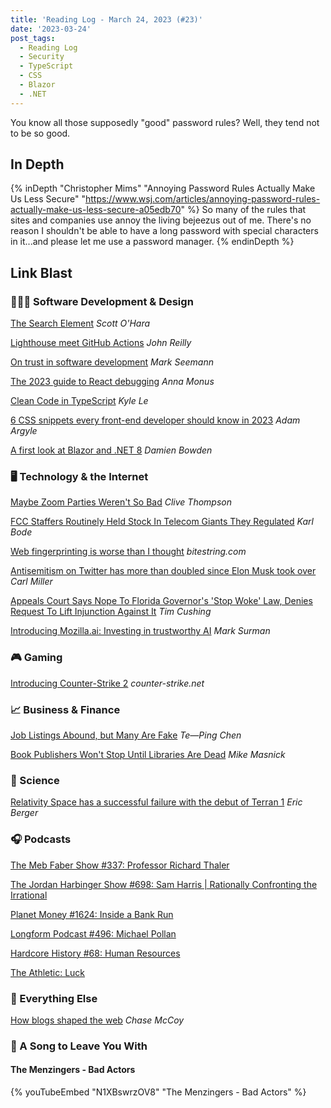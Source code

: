 ```yaml
---
title: 'Reading Log - March 24, 2023 (#23)'
date: '2023-03-24'
post_tags:
  - Reading Log
  - Security
  - TypeScript
  - CSS
  - Blazor
  - .NET
---
```


You know all those supposedly "good" password rules? Well, they tend not to be so good.
<!-- excerpt -->

## In Depth

{% inDepth "Christopher Mims" "Annoying Password Rules Actually Make Us Less Secure" "https://www.wsj.com/articles/annoying-password-rules-actually-make-us-less-secure-a05edb70" %}
    So many of the rules that sites and companies use annoy the living bejeezus out of me. There's no reason I shouldn't be able to have a long password with special characters in it...and please let me use a password manager.
{% endinDepth %}

## Link Blast

### 👨🏼‍💻 Software Development & Design

[The Search Element](https://www.scottohara.me/blog/2023/03/24/search-element.html) *Scott O'Hara*

[Lighthouse meet GitHub Actions](https://johnnyreilly.com/lighthouse-meet-github-actions) *John Reilly*

[On trust in software development](https://blog.ploeh.dk/2023/03/20/on-trust-in-software-development/) *Mark Seemann*

[The 2023 guide to React debugging](https://raygun.com/blog/react-debugging-guide/) *Anna Monus*

[Clean Code in TypeScript](https://javascript.plainenglish.io/clean-code-in-typescript-a183d43f3bf0) *Kyle Le*

[6 CSS snippets every front-end developer should know in 2023](https://web.dev/6-css-snippets-every-front-end-developer-should-know-in-2023/) *Adam Argyle*

[A first look at Blazor and .NET 8](https://damienbod.com/2023/03/20/a-first-look-at-blazor-and-net-8/) *Damien Bowden*

### 🖥 Technology & the Internet

[Maybe Zoom Parties Weren't So Bad](https://clivethompson.medium.com/maybe-zoom-parties-werent-so-bad-e5e57e1c869c) *Clive Thompson*

[FCC Staffers Routinely Held Stock In Telecom Giants They Regulated](https://www.techdirt.com/2023/03/20/fcc-staffers-routinely-held-stock-in-telecom-giants-they-regulated/) *Karl Bode*

[Web fingerprinting is worse than I thought](https://www.bitestring.com/posts/2023-03-19-web-fingerprinting-is-worse-than-I-thought.html) *bitestring.com*

[Antisemitism on Twitter has more than doubled since Elon Musk took over](https://arstechnica.com/tech-policy/2023/03/antisemitism-on-twitter-has-more-than-doubled-since-elon-musk-took-over/) *Carl Miller*

[Appeals Court Says Nope To Florida Governor's 'Stop Woke' Law, Denies Request To Lift Injunction Against It](https://www.techdirt.com/2023/03/21/appeals-court-says-nope-to-florida-governors-stop-woke-law-denies-request-to-lift-injunction-against-it/) *Tim Cushing*

[Introducing Mozilla.ai: Investing in trustworthy AI](https://blog.mozilla.org/en/mozilla/introducing-mozilla-ai-investing-in-trustworthy-ai/) *Mark Surman*

### 🎮 Gaming

[Introducing Counter-Strike 2](https://www.counter-strike.net/cs2) *counter-strike.net*

### 📈 Business & Finance

[Job Listings Abound, but Many Are Fake](https://www.wsj.com/articles/that-plum-job-listing-may-just-be-a-ghost-3aafc794) *Te—Ping Chen*

[Book Publishers Won't Stop Until Libraries Are Dead](https://www.techdirt.com/2023/03/22/book-publishers-wont-stop-until-libraries-are-dead/) *Mike Masnick*

### 🔬 Science

[Relativity Space has a successful failure with the debut of Terran 1](https://arstechnica.com/science/2023/03/relativity-space-has-a-successful-failure-with-the-debut-of-terran-1/) *Eric Berger*

### 🎧 Podcasts

[The Meb Faber Show #337: Professor Richard Thaler](https://mebfaber.com/2021/08/04/e337-richard-thaler/)

[The Jordan Harbinger Show #698: Sam Harris | Rationally Confronting the Irrational](https://www.jordanharbinger.com/sam-harris-rationally-confronting-the-irrational/)

[Planet Money #1624: Inside a Bank Run](https://www.npr.org/2023/03/21/1164979588/svb-collapse-bailout-startup-founder)

[Longform Podcast #496: Michael Pollan](https://longform.org/posts/longform-podcast-496-michael-pollan)

[Hardcore History #68: Human Resources](https://www.dancarlin.com/product/hardcore-history-68-blitz-human-resources/)

[The Athletic: Luck](https://theathletic.com/podcast/278-luck/)

### 🎒 Everything Else

[How blogs shaped the web](https://chasem.co/2023/03/weblogs-as-a-form/) *Chase McCoy*

### 🎵 A Song to Leave You With

#### The Menzingers - Bad Actors

{% youTubeEmbed "N1XBswrzOV8" "The Menzingers - Bad Actors" %}
